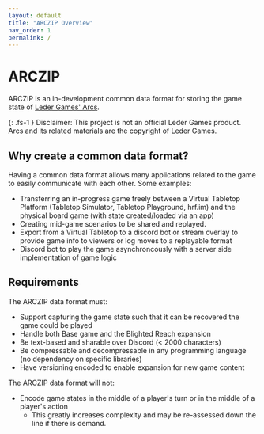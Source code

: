 ```yaml
---
layout: default
title: "ARCZIP Overview"
nav_order: 1
permalink: /
---
```


# ARCZIP

ARCZIP is an in-development common data format for storing the game state of [Leder Games' Arcs](https://ledergames.com/products/arcs).

{: .fs-1 }
Disclaimer: This project is not an official Leder Games product. Arcs and its related materials are the copyright of Leder Games.

## Why create a common data format?
Having a common data format allows many applications related to the game to easily communicate with each other. Some examples:

- Transferring an in-progress game freely between a Virtual Tabletop Platform (Tabletop Simulator, Tabletop Playground, hrf.im) and the physical board game (with state created/loaded via an app)
- Creating mid-game scenarios to be shared and replayed.
- Export from a Virtual Tabletop to a discord bot or stream overlay to provide game info to viewers or log moves to a replayable format
- Discord bot to play the game asynchroncously with a server side implementation of game logic

## Requirements

The ARCZIP data format must:
- Support capturing the game state such that it can be recovered the game could be played
- Handle both Base game and the Blighted Reach expansion
- Be text-based and sharable over Discord (< 2000 characters)
- Be compressable and decompressable in any programming language (no dependency on specific libraries)
- Have versioning encoded to enable expansion for new game content

The ARCZIP data format will not:
- Encode game states in the middle of a player's turn or in the middle of a player's action
  - This greatly increases complexity and may be re-assessed down the line if there is demand.